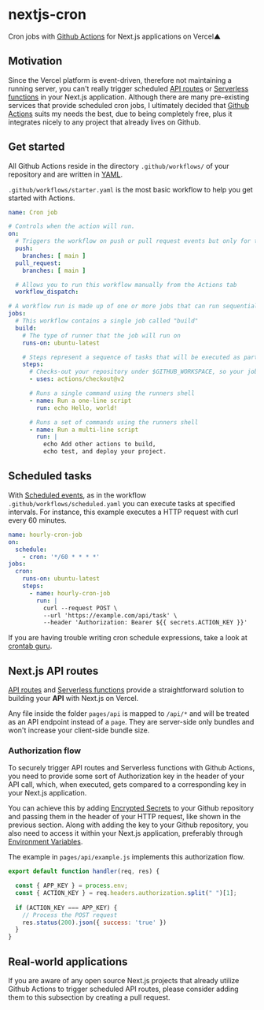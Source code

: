 # nextjs-cron
Cron jobs with [Github Actions](https://github.com/features/actions) for Next.js applications on Vercel▲

## Motivation
Since the Vercel platform is event-driven, therefore not maintaining a running server, you can't really trigger scheduled [API routes](https://nextjs.org/docs/api-routes/introduction) or [Serverless functions](https://vercel.com/docs/serverless-functions/introduction) in your Next.js application.
Although there are many pre-existing services that provide scheduled cron jobs, I ultimately decided that [Github Actions](https://github.com/features/actions) suits my needs the best, due to being completely free, plus it integrates nicely to any project that already lives on Github.

## Get started
All Github Actions reside in the directory `.github/workflows/` of your repository and are written in [YAML](https://yaml.org/).

 `.github/workflows/starter.yaml` is the most basic workflow to help you get started with Actions.
```yaml
name: Cron job

# Controls when the action will run. 
on:
  # Triggers the workflow on push or pull request events but only for the main branch
  push:
    branches: [ main ]
  pull_request:
    branches: [ main ]

  # Allows you to run this workflow manually from the Actions tab
  workflow_dispatch:

# A workflow run is made up of one or more jobs that can run sequentially or in parallel
jobs:
  # This workflow contains a single job called "build"
  build:
    # The type of runner that the job will run on
    runs-on: ubuntu-latest

    # Steps represent a sequence of tasks that will be executed as part of the job
    steps:
      # Checks-out your repository under $GITHUB_WORKSPACE, so your job can access it
      - uses: actions/checkout@v2

      # Runs a single command using the runners shell
      - name: Run a one-line script
        run: echo Hello, world!

      # Runs a set of commands using the runners shell
      - name: Run a multi-line script
        run: |
          echo Add other actions to build,
          echo test, and deploy your project.
```
## Scheduled tasks
With [Scheduled events](https://docs.github.com/en/actions/reference/events-that-trigger-workflows#scheduled-events), as in the workflow `.github/workflows/scheduled.yaml` you can execute tasks at specified intervals. For instance, this example executes a HTTP request with curl every 60 minutes.

```yaml
name: hourly-cron-job
on:
  schedule:
    - cron: '*/60 * * * *'
jobs:
  cron:
    runs-on: ubuntu-latest
    steps:
      - name: hourly-cron-job
        run: |
          curl --request POST \
          --url 'https://example.com/api/task' \
          --header 'Authorization: Bearer ${{ secrets.ACTION_KEY }}'
```
If you are having trouble writing cron schedule expressions, take a look at [crontab guru](https://crontab.guru/).

## Next.js API routes

[API routes](https://nextjs.org/docs/api-routes/introduction) and [Serverless functions](https://vercel.com/docs/serverless-functions/introduction) provide a straightforward solution to building your **API** with Next.js on Vercel.

Any file inside the folder `pages/api` is mapped to `/api/*` and will be treated as an API endpoint instead of a `page`. They are server-side only bundles and won't increase your client-side bundle size.

### Authorization flow
To securely trigger API routes and Serverless functions with Github Actions, you need to provide some sort of Authorization key in the header of your API call, which, when executed, gets compared to a corresponding key in your Next.js application.

You can achieve this by adding [Encrypted Secrets](https://docs.github.com/en/actions/reference/encrypted-secrets) to your Github repository and passing them in the header of your HTTP request, like shown in the previous section.
Along with adding the key to your Github repository, you also need to access it within your Next.js application, preferably through [Environment Variables](https://nextjs.org/docs/basic-features/environment-variables).

The example in `pages/api/example.js` implements this authorization flow.

```js
export default function handler(req, res) {

  const { APP_KEY } = process.env;
  const { ACTION_KEY } = req.headers.authorization.split(" ")[1];
  
  if (ACTION_KEY === APP_KEY) {
    // Process the POST request
    res.status(200).json({ success: 'true' })
  }
}
```

## Real-world applications
If you are aware of any open source Next.js projects that already utilize Github Actions to trigger scheduled API routes, please consider adding them to this subsection by creating a pull request.
